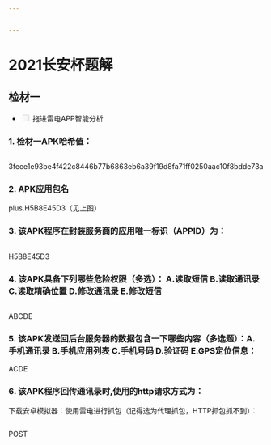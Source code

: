 ```yaml
---


---
```


<h1 id="长安杯题解">2021长安杯题解</h1>
<h2 id="检材一">检材一</h2>
<ul>
<li class="task-list-item"><input type="checkbox" class="task-list-item-checkbox" disabled=""> 拖进雷电APP智能分析</li>
</ul>
<h3 id="检材一apk哈希值：">1. 检材一APK哈希值：</h3>
<p><img src="https://s2.loli.net/2022/07/07/VdRc3nTwWgsEHbi.png" alt=""></p>
<p>3fece1e93be4f422c8446b77b6863eb6a39f19d8fa71ff0250aac10f8bdde73a</p>
<h3 id="apk应用包名">2. APK应用包名</h3>
<p>plus.H5B8E45D3（见上图）</p>
<h3 id="该apk程序在封装服务商的应用唯一标识（appid）为：">3. 该APK程序在封装服务商的应用唯一标识（APPID）为：</h3>
<p><img src="https://s2.loli.net/2022/07/07/TkhLBGzqilSWO5e.png" alt=""></p>
<p>H5B8E45D3</p>
<h3 id="该apk具备下列哪些危险权限（多选）：-a.读取短信-b.读取通讯录-c.读取精确位置-d.修改通讯录-e.修改短信">4. 该APK具备下列哪些危险权限（多选）： A.读取短信 B.读取通讯录 C.读取精确位置 D.修改通讯录 E.修改短信</h3>
<p><img src="https://s2.loli.net/2022/07/07/dHaYOKvIx8Up69E.png" alt=""></p>
<p>ABCDE</p>
<h3 id="该apk发送回后台服务器的数据包含一下哪些内容（多选题）：a.手机通讯录-b.手机应用列表-c.手机号码-d.验证码-e.gps定位信息：">5. 该APK发送回后台服务器的数据包含一下哪些内容（多选题）：A.手机通讯录 B.手机应用列表 C.手机号码 D.验证码 E.GPS定位信息：</h3>
<p>ACDE</p>
<h3 id="该apk程序回传通讯录时使用的http请求方式为：">6. 该APK程序回传通讯录时,使用的http请求方式为：</h3>
<p>下载安卓模拟器：使用雷电进行抓包（记得选为代理抓包，HTTP抓包抓不到）：</p>
<p><img src="https://s2.loli.net/2022/07/08/dZsJg4F9cqDlMmC.png" alt=""></p>
<p>POST</p>
<p><img src="https://s2.loli.net/2022/07/08/GQcPdzl7fwxXWFU.png" alt=""></p>

